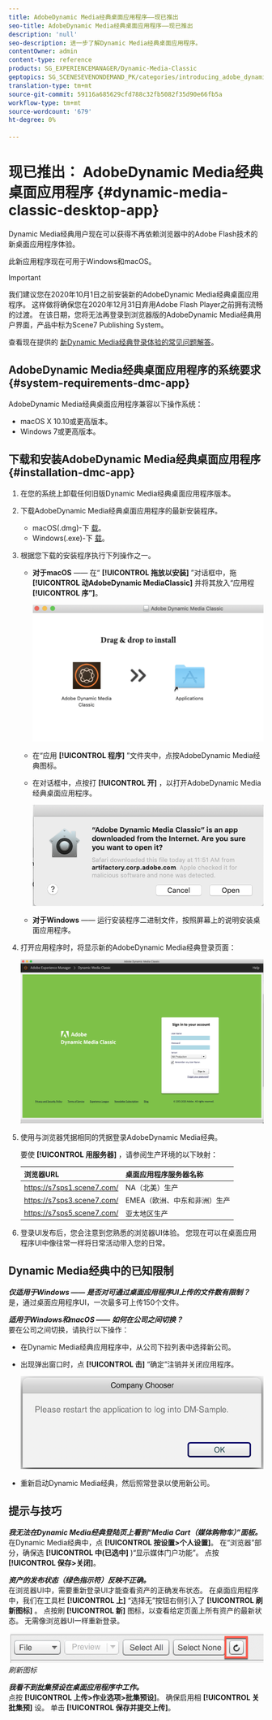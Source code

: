 ```yaml
---
title: AdobeDynamic Media经典桌面应用程序——现已推出
seo-title: AdobeDynamic Media经典桌面应用程序——现已推出
description: 'null'
seo-description: 进一步了解Dynamic Media经典桌面应用程序。
contentOwner: admin
content-type: reference
products: SG_EXPERIENCEMANAGER/Dynamic-Media-Classic
geptopics: SG_SCENESEVENONDEMAND_PK/categories/introducing_adobe_dynamic_media_classic
translation-type: tm+mt
source-git-commit: 59116a685629cfd788c32fb5082f35d90e66fb5a
workflow-type: tm+mt
source-wordcount: '679'
ht-degree: 0%

---
```



# 现已推出： AdobeDynamic Media经典桌面应用程序 {#dynamic-media-classic-desktop-app}

Dynamic Media经典用户现在可以获得不再依赖浏览器中的Adobe Flash技术的新桌面应用程序体验。

此新应用程序现在可用于Windows和macOS。

>[!IMPORTANT]
>
>我们建议您在2020年10月1日之前安装新的AdobeDynamic Media经典桌面应用程序。 这样做将确保您在2020年12月31日弃用Adobe Flash Player之前拥有流畅的过渡。 在该日期，您将无法再登录到浏览器版的AdobeDynamic Media经典用户界面，产品中标为Scene7 Publishing System。

查看现在提供的 [新Dynamic Media经典登录体验的常见问题解答](/help/new-ui-2020.md)。

## AdobeDynamic Media经典桌面应用程序的系统要求 {#system-requirements-dmc-app}

AdobeDynamic Media经典桌面应用程序兼容以下操作系统：
* macOS X 10.10或更高版本。
* Windows 7或更高版本。

## 下载和安装AdobeDynamic Media经典桌面应用程序 {#installation-dmc-app}

1. 在您的系统上卸载任何旧版Dynamic Media经典桌面应用程序版本。

1. 下载AdobeDynamic Media经典桌面应用程序的最新安装程序。

   * macOS(.dmg)-下 [载](http://download.macromedia.com/dynamic-media-classic/20.20.1/adobe-dynamic-media-classic-20.20.1.dmg)。
   * Windows(.exe)-下 [载](lhttp://download.macromedia.com/dynamic-media-classic/20.20.1/adobe-dynamic-media-classic-20.20.1.exe)。

1. 根据您下载的安装程序执行下列操作之一。

   * **对于macOS** —— 在“ **[!UICONTROL 拖放以安装]** ”对话框中，拖 **[!UICONTROL 动AdobeDynamic MediaClassic]** 并将其放入“应用程 **[!UICONTROL 序”]**。

      ![在macOS上拖放安装](/help/assets/dragondrop-install.png)

   * 在“应用 **[!UICONTROL 程序]** ”文件夹中，点按AdobeDynamic Media经典图标。
   * 在对话框中，点按打 **[!UICONTROL 开]** ，以打开AdobeDynamic Media经典桌面应用程序。

      ![打开下载的应用程序](/help/assets/open-dmclassicapp.png)

   * **对于Windows** —— 运行安装程序二进制文件，按照屏幕上的说明安装桌面应用程序。

1. 打开应用程序时，将显示新的AdobeDynamic Media经典登录页面：

   ![Dynamic Media经典登录](/help/assets/dmclassic-login.png)

1. 使用与浏览器凭据相同的凭据登录AdobeDynamic Media经典。

   要使 **[!UICONTROL 用服务器]** ，请参阅生产环境的以下映射：

   | 浏览器URL | 桌面应用程序服务器名称 |
   |---|---|
   | https://s7sps1.scene7.com/ | NA（北美）生产 |
   | https://s7sps3.scene7.com/ | EMEA（欧洲、中东和非洲）生产 |
   | https://s7sps5.scene7.com/ | 亚太地区生产 |

1. 登录UI发布后，您会注意到您熟悉的浏览器UI体验。 您现在可以在桌面应用程序UI中像往常一样将日常活动带入您的日常。

## Dynamic Media经典中的已知限制

**_仅适用于Windows —— 是否对可通过桌面应用程序UI上传的文件数有限制？_**<br>&#x200B;是，通过桌面应用程序UI，一次最多可上传150个文件。

**_适用于Windows和macOS —— 如何在公司之间切换？_**<br>&#x200B;要在公司之间切换，请执行以下操作：
* 在Dynamic Media经典应用程序中，从公司下拉列表中选择新公司。
* 出现弹出窗口时，点 **[!UICONTROL 击]** “确定”注销并关闭应用程序。

   ![重新启动应用程序以使用新公司](/help/assets/dmclassic-new-company.png)
* 重新启动Dynamic Media经典，然后照常登录以使用新公司。

## 提示与技巧

**_我无法在Dynamic Media经典登陆页上看到“Media Cart（媒体购物车）”面板。_**<br>&#x200B;在Dynamic Media经典中，点 **[!UICONTROL 按设置>个人设置]**。 在“浏览器”部分，确保选 **[!UICONTROL 中(已选中]** )“显示媒体门户功能”。 点按 **[!UICONTROL 保存>关闭]**。

**_资产的发布状态（绿色指示符）反映不正确。_**<br>&#x200B;在浏览器UI中，需要重新登录UI才能查看资产的正确发布状态。 在桌面应用程序中，我们在工具栏 **[!UICONTROL 上]** “选择无”按钮右侧引入了 **[!UICONTROL 刷新图标]** 。 点按刷 **[!UICONTROL 新]** 图标，以查看给定页面上所有资产的最新状态。 无需像浏览器UI一样重新登录。

![刷新图标](/help/assets/refresh-icon.png)*刷新图标*

**_我看不到批集预设在桌面应用程序中工作。_**<br>&#x200B;点按 **[!UICONTROL 上传>作业选项>批集预设]**。 确保启用相 **[!UICONTROL 关批集预]** 设。 单击 **[!UICONTROL 保存并提交上传]**。
